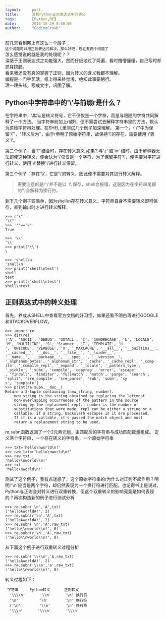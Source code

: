 ```yaml
---
layout:     post
title:      浅析Python正则表达式中的转义
tags:       [Python,RE]
date:       2016-10-29 8:00:00
author:     "CodingCrush"
---
```



前几天看到网上有这么一个段子：  
`这个问题可以用正则表达式解决，那么好吧，现在有两个问题了`  
怎么感觉说的就是我的处境呢？？  
深感于正则表达式之功能强大，然而仔细地过了两遍，看时懵懵懂懂，自己写时却抓耳挠腮。  
看来我还没有真的掌握了正则，因为转义的含义我都不理解。  
编程是一门手艺活，纸上得来终觉浅，绝知此事要躬行。  
理一理头绪，写成文字，巩固了解。  

## Python中字符串中的'\\'与前缀r是什么？
在字符串中，\默认是转义符号，它不仅仅是一个字符，而是与跟随的字符共同解释了一个方法。
当字符串前加上r或R，便不需尝试去解释字符串里的方法，默认为原始字符串处理。在SHELL里测试几个例子加深理解。
第一个，r'\\"'中为保留'\\"'，\"转义后为"，由于r申明了原始字符串，故保持'\\'的存在，需要使用'\\'转义'\\'。

第二个例子，当'\\"'结合时，存在转义意义.如果'\\'与'z' 或'm' 结时，由于解释器无法即使这种转义，便会认为'\\'仅仅是一个字符，为了保留字符'\\'，便需要对字符进行转义，使用'\\\\'替换'\\'进行转义保留。

第三个例子：存在'\\\\'，它是'\\'的转义，因此便不需要对其进行转义解释。

>需要注意的是r'\\'并不是以 '\\\\'保存，shell会报错，这是因为在字符串尾部的'\\'会解释为换行符。

剩下几个例子较简单，因为shell\n存在转义意义，字符串自身不需要转义即可保存，直到输出时才进行转义解释。


    >>> r'\"'
    '\\"'
    >>> '"'=='\"'
    True  
    
    >>> '\\'
    '\\'
    >>> print('\\')
    \
    
    >>> 'shell\n'
    'shell\n'
    >>> print('shell\ntest')
    shell
    test
    >>> print(r'shell\ntest')
    shell\ntest

## 正则表达式中的转义处理
首先，养成从SHELL中查看官方文档的好习惯，如果还看不明白再进行GOOGLE和STACKOVERFLOW。

    >>> import re
    >>> dir(re)
    ['A', 'ASCII', 'DEBUG', 'DOTALL', 'I', 'IGNORECASE', 'L', 'LOCALE', 'M', 'MULTILINE', 'S', 'Scanner', 'T', 'TEMPLATE', 'U
    ', 'UNICODE', 'VERBOSE', 'X', '_MAXCACHE', '__all__', '__builtins__', '__cached__', '__doc__', '__file__', '__loader__',
    '__name__', '__package__', '__spec__', '__version__', '_alphanum_bytes', '_alphanum_str', '_cache', '_cache_repl', '_comp
    ile', '_compile_repl', '_expand', '_locale', '_pattern_type', '_pickle', '_subx', 'compile', 'copyreg', 'error', 'escape'
    , 'findall', 'finditer', 'fullmatch', 'match', 'purge', 'search', 'split', 'sre_compile', 'sre_parse', 'sub', 'subn', 'sy
    s', 'template']
    >>> print(re.subn.__doc__)
    Return a 2-tuple containing (new_string, number).
        new_string is the string obtained by replacing the leftmost
        non-overlapping occurrences of the pattern in the source
        string by the replacement repl.  number is the number of
        substitutions that were made. repl can be either a string or a
        callable; if a string, backslash escapes in it are processed.
        If it is a callable, it's passed the match object and must
        return a replacement string to be used.

re.subn函数返回了一个2元素元组，由匹配后的字符串与成功匹配数量组成。
定义两个字符串，一个存在转义的字符串，一个原始字符串

    >>> txt='hello\nworld\n!'
    >>> raw_txt=r'hello\nworld\n!'
    >>> raw_txt
    'hello\\nworld\\n!'
    >>> txt
    'hello\nworld\n!'

测试了这个例子，我有点迷惑了，这个原始字符串的r为什么对正则不起作用？明明r'\n'应当是两个字符，却仍然表现为一个换行符进行匹配。也记得书上是说过，Python与正则会对转义进行双重转换，但这个双重转义的影响究竟是如何表现的？再次构造新的例子进行测试分析

    >>> re.subn('\n','A',txt)
    ('helloAworldA!', 2)
    >>> re.subn(r'\n','A',txt)
    ('helloAworldA!', 2)
    >>> re.subn('\n','A',raw_txt)
    ('hello\\nworld\\n!', 0)
    >>> re.subn(r'\n','A',raw_txt)
    ('hello\\nworld\\n!', 0)

从下面这个例子进行双重转义过程分析

    >>> re.subn('\\\\n','A,raw_txt)
    ('helloAworldA!', 2)
    >>> re.subn('\\\n','a',raw_txt)
    ('hello\\nworld\\n!', 0)

转义过程如下：
    
     字符串　　　Python转义　　   正则转义
      '\\\\n'　　　　'\\n'　　   '\n' 换行符
      '\n' 　　　　　'\n'　　　　 '\n' 换行符
      r'\n'　　　　　'\\n'　　　　'\n' 换行符
      '\\\n'　　　　'\\\n'     　'\\\n'